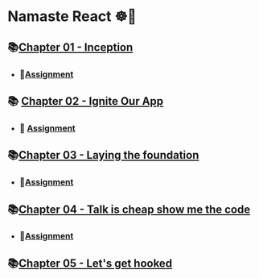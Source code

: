 # Namaste React ☸️🙏




## 📚[Chapter 01 - Inception](https://github.com/arinmandal/Namaste-React/tree/main/Episode-1%20Inception) 
    
    
- ### 📝[Assignment](https://github.com/arinmandal/Namaste-React/tree/main/ASSIGNMENT/Episode-1-Inception)


## 📚 [Chapter 02 - Ignite Our App](https://github.com/arinmandal/Namaste-React/tree/main/Episode-2%20Ignite%20our%20App)


- ### 📝 [Assignment](https://github.com/arinmandal/Namaste-React/tree/main/ASSIGNMENT/Episode-2)


## 📚[Chapter 03 - Laying the foundation](https://github.com/arinmandal/Namaste-React/tree/main/Episode-3%20Laying%20the%20foundation)


- ### 📝[Assignment](https://github.com/arinmandal/Namaste-React/tree/main/ASSIGNMENT/Episode-3)

## 📚[Chapter 04 - Talk is cheap show me the code](https://github.com/arinmandal/Namaste-React/tree/main/Episode-4%20Talk%20is%20Cheap%20show%20me%20the%20code)

- ### 📝[Assignment](https://github.com/arinmandal/Namaste-React/tree/main/ASSIGNMENT/Episode-4)

## 📚[Chapter 05 - Let's get hooked](https://github.com/arinmandal/Namaste-React/tree/main/Episode-5%20Let's%20get%20hooked)

